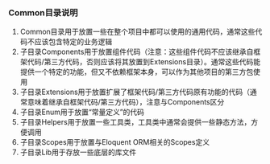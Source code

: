 ### Common目录说明
1. Common目录用于放置一些在整个项目中都可以使用的通用代码，通常这些代码不应该包含特定的业务逻辑
2. 子目录Components用于放置组件代码（注意：这些组件代码不应该继承自框架代码/第三方代码，否则应该将其放置到Extensions目录）。通常这些代码能提供一个特定的功能，但又不依赖框架本身，可以作为其他项目的第三方包使用
3. 子目录Extensions用于放置扩展了框架代码/第三方代码原有功能的代码（通常意味着继承自框架代码/第三方代码），注意与Components区分
4. 子目录Enum用于放置“常量定义”的代码
5. 子目录Helpers用于放置一些工具类，工具类中通常会提供一些静态方法，方便调用
6. 子目录Scopes用于放置与Eloquent ORM相关的Scopes定义
7. 子目录Lib用于存放一些底层的库文件
